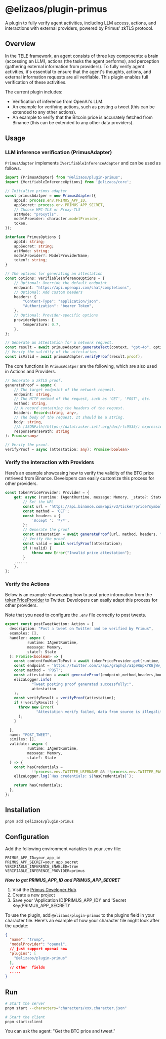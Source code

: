 # @elizaos/plugin-primus

A plugin to fully verify agent activities, including LLM access, actions, and interactions with external providers,
powered by Primus' zkTLS protocol.

## Overview

In the TELE framework, an agent consists of three key components: a brain (accessing an LLM), actions (the tasks the
agent performs), and perception (gathering external information from providers). To fully verify agent activities, it's
essential to ensure that the agent's thoughts, actions, and external information requests are all verifiable. This
plugin enables full verification of these activities.

The current plugin includes:

- Verification of inference from OpenAI's LLM.
- An example for verifying actions, such as posting a tweet (this can be extended to any other actions).
- An example to verify that the Bitcoin price is accurately fetched from Binance (this can be extended to any other data
  providers).

## Usage
### LLM inference verification (PrimusAdapter)
`PrimusAdapter` implements `IVerifiableInferenceAdapter` and can be used as follows.
```typescript
import {PrimusAdapter} from "@elizaos/plugin-primus";
import {VerifiableInferenceOptions} from '@elizaos/core';

// Initialize primus adapter
const primusAdatper = new PrimusAdapter({
    appId: process.env.PRIMUS_APP_ID,
    appSecret: process.env.PRIMUS_APP_SECRET,
    // Choose MPC-TLS or Proxy-TLS
    attMode: "proxytls",
    modelProvider: character.modelProvider,
    token,
});

interface PrimusOptions {
    appId: string;
    appSecret: string;
    attMode: string;
    modelProvider?: ModelProviderName;
    token?: string;
}

// The options for generating an attestation
const options: VerifiableInferenceOptions = {
    // Optional: Override the default endpoint
    endpoint: "https://api.openapi.com/chat/completions",
    // Optional: Add custom headers
    headers: {
        "Content-Type": "application/json",
        "Authorization": "bearer Token",
    },
    // Optional: Provider-specific options
    providerOptions: {
        temperature: 0.7,
    },
};

// Generate an attestation for a network request.
const result = await primusAdapter.generateText(context, "gpt-4o", options);
// Verify the validity of the attestation.
const isValid = await primusAdapter.verifyProof(result.proof);
```

The core functions in `PrimusAdatper` are the following, which are also used in Actions and Providers.
```typescript
// Generate a zkTLS proof.
generateProof = async (
    // The target endpoint of the network request.
    endpoint: string,
    // The HTTP method of the request, such as 'GET', 'POST', etc.
    method: string,
    // A record containing the headers of the request.
    headers: Record<string, any>,
    // The body of the request. It should be a string.
    body: string,
    //A [JSONPath](https://datatracker.ietf.org/doc/rfc9535/) expression to locate the specific field in the response you want to attest.
    responseParsePath: string
): Promise<any>

// Verify the proof.
verifyProof = async (attestation: any): Promise<boolean>

```

### Verify the interaction with Providers

Here’s an example showcasing how to verify the validity of the BTC price retrieved from Binance. Developers can easily customize this process for other providers.

```typescript
const tokenPriceProvider: Provider = {
    get: async (runtime: IAgentRuntime, message: Memory, _state?: State) => {
        // Set the URL
        const url = "https://api.binance.com/api/v3/ticker/price?symbol=BTCUSDT";
        const method = 'GET';
        const headers = {
            'Accept	': '*/*',
        };
        // Generate the proof
        const attestation = await generateProof(url, method, headers, "", "$.price");
        // Verify the proof.
        const valid = await verifyProof(attestation);
        if (!valid) {
            throw new Error("Invalid price attestation");
        }
    ......
    },
};
```

### Verify the Actions
Below is an example showcasing how to post price information from the [tokenPriceProvider](./src/providers/tokenPriceProvider.ts) to Twitter. Developers can easily adapt this process for other providers.

Note that you need to configure the `.env` file correctly to post tweets.
```typescript
export const postTweetAction: Action = {
  description: "Post a tweet on Twitter and be verified by Primus",
  examples: [],
  handler: async (
          runtime: IAgentRuntime,
          message: Memory,
          state?: State
  ): Promise<boolean> => {
    const contentYouWantToPost = await tokenPriceProvider.get(runtime, message, state);
    const endpoint = 'https://twitter.com/i/api/graphql/a1p9RWpkYKBjWv_I3WzS-A/CreateTweet';
    const method = 'POST';
    const attestation = await generateProof(endpoint,method,headers,bodyStr,"$.data.create_tweet.tweet_results.result.rest_id");
    elizaLogger.info(
            "Tweet posting proof generated successfully:",
            attestation
    );
    const verifyResult = verifyProof(attestation);
    if (!verifyResult) {
      throw new Error(
              "Attestation verify failed, data from source is illegality"
      );
    }

  },
  name: "POST_TWEET",
  similes: [],
  validate: async (
          runtime: IAgentRuntime,
          message: Memory,
          state?: State
  ) => {
    const hasCredentials =
            !!process.env.TWITTER_USERNAME && !!process.env.TWITTER_PASSWORD;
    elizaLogger.log(`Has credentials: ${hasCredentials}`);

    return hasCredentials;
  },
};
```

## Installation

```bash
pnpm add @elizaos/plugin-primus
```

## Configuration

Add the following environment variables to your .env file:

```
PRIMUS_APP_ID=your_app_id
PRIMUS_APP_SECRET=your_app_secret
VERIFIABLE_INFERENCE_ENABLED=true
VERIFIABLE_INFERENCE_PROVIDER=primus
```

***How to get PRIMUS_APP_ID and PRIMUS_APP_SECRET***

1. Visit the [Primus Developer Hub](https://dev.primuslabs.xyz/).
2. Create a new project
3. Save your 'Application ID(PRIMUS_APP_ID)' and 'Secret Key(PRIMUS_APP_SECRET)'

To use the plugin, add `@elizaos/plugin-primus` to the plugins field in your character file. Here's an example of how your character file might look after the update:

```json
{
  "name": "trump",
  "modelProvider": "openai",
  // just support openai now
  "plugins": [
    "@elizaos/plugin-primus"
  ],
  // other  fields
  .....
}
```

## Run

```bash
# Start the server
pnpm start --characters="characters/xxx.character.json"
```

```bash
# Start the client
pnpm start:client
```

You can ask the agent: "Get the BTC price and tweet."

